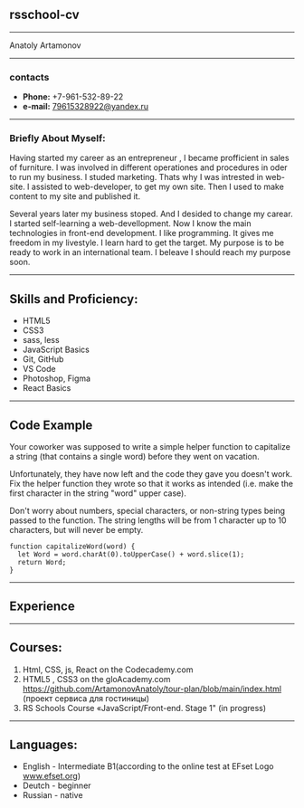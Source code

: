 ## rsschool-cv

---

Anatoly Artamonov

---

### contacts

- **Phone:** +7-961-532-89-22
- **e-mail:** 79615328922@yandex.ru

---

### **Briefly About Myself:**

Having started my career as an entrepreneur , I became profficient in sales of furniture. I was involved in different operationes and procedures in oder to run my business. I studed marketing. Thats why I was intrested in web-site. I assisted to web-developer, to get my own site.
Then I used to make content to my site and published it.

Several years later my business stoped. And I desided to change my carear. I started self-learning a web-devellopment.
Now I know the main technologies in front-end development.
I like programming. It gives me freedom in my livestyle. I learn hard to get the target. My purpose is to be ready to work in an international team. I beleave I should reach my purpose soon.

---

## **Skills and Proficiency:**

- HTML5
- CSS3
- sass, less
- JavaScript Basics
- Git, GitHub
- VS Code
- Photoshop, Figma
- React Basics

---

## **Code Example**

Your coworker was supposed to write a simple helper function to capitalize a string (that contains a single word) before they went on vacation.

Unfortunately, they have now left and the code they gave you doesn't work. Fix the helper function they wrote so that it works as intended (i.e. make the first character in the string "word" upper case).

Don't worry about numbers, special characters, or non-string types being passed to the function. The string lengths will be from 1 character up to 10 characters, but will never be empty.

```
function capitalizeWord(word) {
  let Word = word.charAt(0).toUpperCase() + word.slice(1);
  return Word;
}
```

---

## **Experience**

---

## **Courses:**

1. Html, CSS, js, React on the Codecademy.com
2. HTML5 , CSS3 on the gloAcademy.com https://github.com/ArtamonovAnatoly/tour-plan/blob/main/index.html (проект сервиса для гостиницы)
3. RS Schools Course «JavaScript/Front-end. Stage 1" (in progress)

---

## **Languages:**

- English - Intermediate B1(according to the online test at EFset Logo www.efset.org)
- Deutch - beginner
- Russian - native
